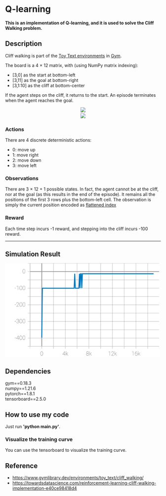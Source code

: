 # Q-learning
**This is an implementation of Q-learning, and it is used to solve the Cliff Walking problem.**

## Description

Cliff walking is part of the [Toy Text environments](https://www.gymlibrary.dev/environments/toy_text/) in [Gym](https://www.gymlibrary.dev/).

The board is a 4 $\times$ 12 matrix, with (using NumPy matrix indexing):
* [3,0] as the start at bottom-left
* [3,11] as the goal at bottom-right
* [3,1:10] as the cliff at bottom-center

If the agent steps on the cliff, it returns to the start. An episode terminates when the agent reaches the goal.

<div align=center><img src="https://www.gymlibrary.dev/_images/cliff_walking.gif"></div>  
<div align=center><img src="https://miro.medium.com/max/1100/1*52MwrYKyzQXuKZ88rqu70A.webp"></div>  


### Actions
There are 4 discrete deterministic actions:
* 0: move up
* 1: move right
* 2: move down
* 3: move left

### Observations
There are 3 $\times$ 12 + 1 possible states. In fact, the agent cannot be at the cliff, nor at the goal (as this results in the end of the episode). It remains all the positions of the first 3 rows plus the bottom-left cell. The observation is simply the current position encoded as [flattened index](https://numpy.org/doc/stable/reference/generated/numpy.unravel_index.html)

### Reward
Each time step incurs -1 reward, and stepping into the cliff incurs -100 reward.

---
## Simulation Result
<img src="https://github.com/lukas0516/RL_PyTorch/blob/main/1.%20Q-learning/result.svg" width=500/>

## Dependencies
gym==0.18.3  
numpy==1.21.6  
pytorch==1.8.1  
tensorboard==2.5.0

## How to use my code
Just run **'python main.py'**.   
### Visualize the training curve
You can use the tensorboard to visualize the training curve. 

## Reference
* https://www.gymlibrary.dev/environments/toy_text/cliff_walking/
* https://towardsdatascience.com/reinforcement-learning-cliff-walking-implementation-e40ce98418d4
